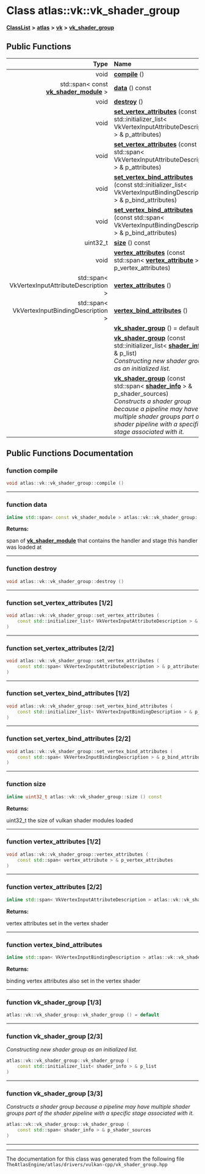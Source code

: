 

# Class atlas::vk::vk\_shader\_group



[**ClassList**](annotated.md) **>** [**atlas**](namespaceatlas.md) **>** [**vk**](namespaceatlas_1_1vk.md) **>** [**vk\_shader\_group**](classatlas_1_1vk_1_1vk__shader__group.md)










































## Public Functions

| Type | Name |
| ---: | :--- |
|  void | [**compile**](#function-compile) () <br> |
|  std::span&lt; const [**vk\_shader\_module**](structatlas_1_1vk_1_1vk__shader__module.md) &gt; | [**data**](#function-data) () const<br> |
|  void | [**destroy**](#function-destroy) () <br> |
|  void | [**set\_vertex\_attributes**](#function-set_vertex_attributes-12) (const std::initializer\_list&lt; VkVertexInputAttributeDescription &gt; & p\_attributes) <br> |
|  void | [**set\_vertex\_attributes**](#function-set_vertex_attributes-22) (const std::span&lt; VkVertexInputAttributeDescription &gt; & p\_attributes) <br> |
|  void | [**set\_vertex\_bind\_attributes**](#function-set_vertex_bind_attributes-12) (const std::initializer\_list&lt; VkVertexInputBindingDescription &gt; & p\_bind\_attributes) <br> |
|  void | [**set\_vertex\_bind\_attributes**](#function-set_vertex_bind_attributes-22) (const std::span&lt; VkVertexInputBindingDescription &gt; & p\_bind\_attributes) <br> |
|  uint32\_t | [**size**](#function-size) () const<br> |
|  void | [**vertex\_attributes**](#function-vertex_attributes-12) (const std::span&lt; [**vertex\_attribute**](structatlas_1_1vk_1_1vertex__attribute.md) &gt; & p\_vertex\_attributes) <br> |
|  std::span&lt; VkVertexInputAttributeDescription &gt; | [**vertex\_attributes**](#function-vertex_attributes-22) () <br> |
|  std::span&lt; VkVertexInputBindingDescription &gt; | [**vertex\_bind\_attributes**](#function-vertex_bind_attributes) () <br> |
|   | [**vk\_shader\_group**](#function-vk_shader_group-13) () = default<br> |
|   | [**vk\_shader\_group**](#function-vk_shader_group-23) (const std::initializer\_list&lt; [**shader\_info**](structatlas_1_1vk_1_1shader__info.md) &gt; & p\_list) <br>_Constructing new shader group as an initialized list._  |
|   | [**vk\_shader\_group**](#function-vk_shader_group-33) (const std::span&lt; [**shader\_info**](structatlas_1_1vk_1_1shader__info.md) &gt; & p\_shader\_sources) <br>_Constructs a shader group because a pipeline may have multiple shader groups part of the shader pipeline with a specific stage associated with it._  |




























## Public Functions Documentation




### function compile 

```C++
void atlas::vk::vk_shader_group::compile () 
```




<hr>



### function data 

```C++
inline std::span< const vk_shader_module > atlas::vk::vk_shader_group::data () const
```





**Returns:**

span of [**vk\_shader\_module**](structatlas_1_1vk_1_1vk__shader__module.md) that contains the handler and stage this handler was loaded at 





        

<hr>



### function destroy 

```C++
void atlas::vk::vk_shader_group::destroy () 
```




<hr>



### function set\_vertex\_attributes [1/2]

```C++
void atlas::vk::vk_shader_group::set_vertex_attributes (
    const std::initializer_list< VkVertexInputAttributeDescription > & p_attributes
) 
```




<hr>



### function set\_vertex\_attributes [2/2]

```C++
void atlas::vk::vk_shader_group::set_vertex_attributes (
    const std::span< VkVertexInputAttributeDescription > & p_attributes
) 
```




<hr>



### function set\_vertex\_bind\_attributes [1/2]

```C++
void atlas::vk::vk_shader_group::set_vertex_bind_attributes (
    const std::initializer_list< VkVertexInputBindingDescription > & p_bind_attributes
) 
```




<hr>



### function set\_vertex\_bind\_attributes [2/2]

```C++
void atlas::vk::vk_shader_group::set_vertex_bind_attributes (
    const std::span< VkVertexInputBindingDescription > & p_bind_attributes
) 
```




<hr>



### function size 

```C++
inline uint32_t atlas::vk::vk_shader_group::size () const
```





**Returns:**

uint32\_t the size of vulkan shader modules loaded 





        

<hr>



### function vertex\_attributes [1/2]

```C++
void atlas::vk::vk_shader_group::vertex_attributes (
    const std::span< vertex_attribute > & p_vertex_attributes
) 
```




<hr>



### function vertex\_attributes [2/2]

```C++
inline std::span< VkVertexInputAttributeDescription > atlas::vk::vk_shader_group::vertex_attributes () 
```





**Returns:**

vertex attributes set in the vertex shader 





        

<hr>



### function vertex\_bind\_attributes 

```C++
inline std::span< VkVertexInputBindingDescription > atlas::vk::vk_shader_group::vertex_bind_attributes () 
```





**Returns:**

binding vertex attributes also set in the vertex shader 





        

<hr>



### function vk\_shader\_group [1/3]

```C++
atlas::vk::vk_shader_group::vk_shader_group () = default
```




<hr>



### function vk\_shader\_group [2/3]

_Constructing new shader group as an initialized list._ 
```C++
atlas::vk::vk_shader_group::vk_shader_group (
    const std::initializer_list< shader_info > & p_list
) 
```




<hr>



### function vk\_shader\_group [3/3]

_Constructs a shader group because a pipeline may have multiple shader groups part of the shader pipeline with a specific stage associated with it._ 
```C++
atlas::vk::vk_shader_group::vk_shader_group (
    const std::span< shader_info > & p_shader_sources
) 
```




<hr>

------------------------------
The documentation for this class was generated from the following file `TheAtlasEngine/atlas/drivers/vulkan-cpp/vk_shader_group.hpp`

